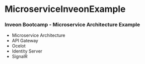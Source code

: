 # MicroserviceInveonExample

### Inveon Bootcamp - Microservice Architecture Example

- Microservice Architecture
- API Gateway
- Ocelot
- Identity Server
- SignalR
